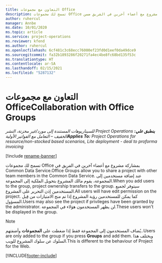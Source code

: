```yaml
---
title: التعاون مع مجموعات Office
description: تسمح لك مجموعات Office بمشاركة مشروع مع أعضاء آخرين في الفريق ضمن Common Data Service.
author: ruhercul
manager: Annbe
ms.date: 10/01/2020
ms.topic: article
ms.service: project-operations
ms.reviewer: kfend
ms.author: ruhercul
ms.openlocfilehash: 6cf481c3c68ecc76000ef23fd0d1eef0da49dce9
ms.sourcegitcommit: fa32b1893286f20271fa4ec4be8fc68bd135f53c
ms.translationtype: HT
ms.contentlocale: ar-SA
ms.lasthandoff: 02/15/2021
ms.locfileid: "5287132"
---
```

# <a name="collaboration-with-office-groups"></a><span data-ttu-id="fa390-103">التعاون مع مجموعات Office</span><span class="sxs-lookup"><span data-stu-id="fa390-103">Collaboration with Office Groups</span></span>

<span data-ttu-id="fa390-104">_**ينطبق علي:** ‏‫Project Operations للسيناريوهات المستندة إلى مورد/غير مخزنة‬، ‏‫النشر الخفيف – التعامل مع الفواتير الأولية‬_</span><span class="sxs-lookup"><span data-stu-id="fa390-104">_**Applies To:** Project Operations for resource/non-stocked based scenarios, Lite deployment - deal to proforma invoicing_</span></span>

[!include [rename-banner](~/includes/cc-data-platform-banner.md)]

<span data-ttu-id="fa390-105">تسمح لك مجموعات Office بمشاركة مشروع مع أعضاء آخرين في الفريق في Common Data Service.</span><span class="sxs-lookup"><span data-stu-id="fa390-105">Office Groups allow you to share a project with other team members in the Common Data Service.</span></span> <span data-ttu-id="fa390-106">عند إضافة مستخدمين إلى المجموعة، يقوم مالك المشروع بتحويل الملكية إلى المجموعة.</span><span class="sxs-lookup"><span data-stu-id="fa390-106">When you add users to the group, project ownership transfers to the group.</span></span> <span data-ttu-id="fa390-107">سيتوفر لجميع المستخدمين إذن التحرير على المشروع.</span><span class="sxs-lookup"><span data-stu-id="fa390-107">All users will have edit permission on the project.</span></span> <span data-ttu-id="fa390-108">كما يمكن للمستخدمين رؤية المشروع إذا تم منح الامتيازات من قِبل المسؤول.</span><span class="sxs-lookup"><span data-stu-id="fa390-108">Users may also see the project if privileges have been granted by the administrator.</span></span> <span data-ttu-id="fa390-109">لن يظهر المستخدمون هؤلاء في المجموعة.</span><span class="sxs-lookup"><span data-stu-id="fa390-109">These users won't be displayed in the group.</span></span>

> [!NOTE] 
> <span data-ttu-id="fa390-110">يُضاف المستخدمون إلى المجموعة فقط إذا ضغطت على **المجموعات** وأضفتهم..</span><span class="sxs-lookup"><span data-stu-id="fa390-110">Users are only added to the group if you press **Groups** and add them.</span></span> <span data-ttu-id="fa390-111">ويختلف هذا السلوك عن سلوك المشروع للويب.</span><span class="sxs-lookup"><span data-stu-id="fa390-111">This is different to the behaviour of Project for the Web.</span></span> 



[!INCLUDE[footer-include](../includes/footer-banner.md)]